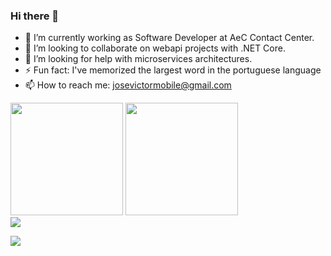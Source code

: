 ### Hi there 👋

- 🔭 I’m currently working as Software Developer at AeC Contact Center.
- 👯 I’m looking to collaborate on webapi projects with .NET Core.
- 🤔 I’m looking for help with microservices architectures.
- ⚡ Fun fact: I've memorized the largest word in the portuguese language
- 📫 How to reach me: josevictormobile@gmail.com 

<div>
  <img height="180em" src="https://github-readme-stats.vercel.app/api?username=josevictormobile&show_icons=true&theme=dracula&include_all_commits=true&count_private=true"/>
  <img height="180em" src="https://github-readme-stats.vercel.app/api/top-langs/?username=josevictormobile&layout=compact&langs_count=7&theme=dracula"/>
</div>

<div align="left">
    <a href="https://www.youtube.com/watch?v=GqOkRvNbHeU&list=PLGOSSmMHckW1SmNbtpS0eyVwWgL-i_Fu8&index=1" target="_blank"><img src="https://img.shields.io/badge/YouTube-FF0000?style=for-the-badge&logo=youtube&logoColor=white" /></a>
 
   <a href="https://www.linkedin.com/in/jos%C3%A9-victor-martins-figueiredo-21a70217b/" target="_blank"><img src="https://img.shields.io/badge/-LinkedIn-%230077B5?style=for-the-badge&logo=linkedin&logoColor=white" target="_blank"></a> 
</div>


